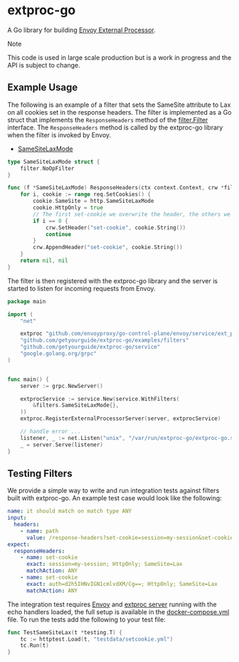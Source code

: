 # extproc-go

A Go library for building [Envoy External Processor](https://www.envoyproxy.io/docs/envoy/latest/configuration/http/http_filters/ext_proc_filter).

> [!NOTE]
> This code is used in large scale production but is a work in progress and the API is subject to change.

## Example Usage

The following is an example of a filter that sets the SameSite attribute to Lax on all cookies set in the response headers. The filter is implemented as a Go struct that implements the `ResponseHeaders` method of the [filter.Filter](filter/filter.go) interface. The `ResponseHeaders` method is called by the extproc-go library when the filter is invoked by Envoy.

- [SameSiteLaxMode](./examples/filters/setcookie.go)

```go
type SameSiteLaxMode struct {
	filter.NoOpFilter
}

func (f *SameSiteLaxMode) ResponseHeaders(ctx context.Context, crw *filter.CommonResponseWriter, req *filter.RequestContext) (*extproc.ProcessingResponse_ImmediateResponse, error) {
	for i, cookie := range req.SetCookies() {
		cookie.SameSite = http.SameSiteLaxMode
		cookie.HttpOnly = true
		// The first set-cookie we overwrite the header, the others we append
		if i == 0 {
			crw.SetHeader("set-cookie", cookie.String())
			continue
		}
		crw.AppendHeader("set-cookie", cookie.String())
	}
	return nil, nil
}
```

The filter is then registered with the extproc-go library and the server is started to listen for incoming requests from Envoy.

```go
package main

import (
	"net"

	extproc "github.com/envoyproxy/go-control-plane/envoy/service/ext_proc/v3"
	"github.com/getyourguide/extproc-go/examples/filters"
	"github.com/getyourguide/extproc-go/service"
	"google.golang.org/grpc"
)


func main() {
	server := grpc.NewServer()

	extprocService := service.New(service.WithFilters(
		&filters.SameSiteLaxMode{},
	))
	extproc.RegisterExternalProcessorServer(server, extprocService)

	// handle error ...
	listener, _ := net.Listen("unix", "/var/run/extproc-go/extproc-go.sock")
	_ = server.Serve(listener)
}
```

## Testing Filters

We provide a simple way to write and run integration tests against filters built with extproc-go. An example test case would look like the following:

```yaml
name: it should match on match type ANY
input:
  headers:
    - name: path
      value: /response-headers?set-cookie=session=my-session&set-cookie=auth=d2h5IHNvIGN1cmlvdXM/Cg==
expect:
  responseHeaders:
    - name: set-cookie
      exact: session=my-session; HttpOnly; SameSite=Lax
      matchAction: ANY
    - name: set-cookie
      exact: auth=d2h5IHNvIGN1cmlvdXM/Cg==; HttpOnly; SameSite=Lax
      matchAction: ANY
```

The integration test requires [Envoy](examples/envoy.yml) and [extproc server](examples/main.go) running with the echo handlers loaded, the full setup is available in the [docker-compose.yml](./docker-compose.yml) file. To run the tests add the following to your test file:

```go
func TestSameSiteLax(t *testing.T) {
	tc := httptest.Load(t, "testdata/setcookie.yml")
	tc.Run(t)
}
```
